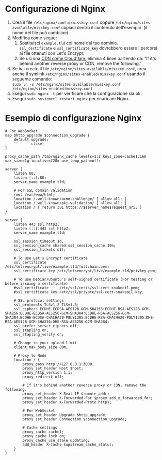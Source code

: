 # Configurazione di Nginx

1. Crea il file `/etc/nginx/conf.d/misskey.conf` oppure `/etc/nginx/sites-available/misskey.conf` copiaci dentro il contenuto dell'esempio. (il nome del file può cambiare)
2. Modifica come segue:
   1. Sostituisci `example.tld` col nome del tuo dominio.\
      `ssl_certificate` e `ssl_certificate_key` dovrebbero essere i percorsi ai file ottenuti con Let's Encrypt.
   2. Se usi una [CDN come Cloudflare](./cdn.md), elimina 4 linee partendo da: "If it's behind another reverse proxy or CDN, remove the following."
3. Se hai creato il file `/etc/nginx/sites-available/misskey.conf`, crea anche il symlink `/etc/nginx/sites-enabled/misskey.conf` usando il seguente comando:\
   `sudo ln -s /etc/nginx/sites-available/misskey.conf /etc/nginx/sites-enabled/misskey.conf`
4. Esegui `sudo nginx -t` per verificare che la configurazione sia ok.
5. Esegui `sudo systemctl restart nginx` per ricaricare Nginx.

# Esempio di configurazione Nginx

```nginx
# For WebSocket
map $http_upgrade $connection_upgrade {
    default upgrade;
    ''      close;
}

proxy_cache_path /tmp/nginx_cache levels=1:2 keys_zone=cache1:16m max_size=1g inactive=720m use_temp_path=off;

server {
    listen 80;
    listen [::]:80;
    server_name example.tld;

    # For SSL domain validation
    root /var/www/html;
    location /.well-known/acme-challenge/ { allow all; }
    location /.well-known/pki-validation/ { allow all; }
    location / { return 301 https://$server_name$request_uri; }
}

server {
    listen 443 ssl http2;
    listen [::]:443 ssl http2;
    server_name example.tld;

    ssl_session_timeout 1d;
    ssl_session_cache shared:ssl_session_cache:10m;
    ssl_session_tickets off;

    # To use Let's Encrypt certificate
    ssl_certificate     /etc/letsencrypt/live/example.tld/fullchain.pem;
    ssl_certificate_key /etc/letsencrypt/live/example.tld/privkey.pem;

    # To use Debian/Ubuntu's self-signed certificate (For testing or before issuing a certificate)
    #ssl_certificate     /etc/ssl/certs/ssl-cert-snakeoil.pem;
    #ssl_certificate_key /etc/ssl/private/ssl-cert-snakeoil.key;

    # SSL protocol settings
    ssl_protocols TLSv1.2 TLSv1.3;
    ssl_ciphers ECDHE-ECDSA-AES128-GCM-SHA256:ECDHE-RSA-AES128-GCM-SHA256:ECDHE-ECDSA-AES256-GCM-SHA384:ECDHE-RSA-AES256-GCM-SHA384:ECDHE-ECDSA-CHACHA20-POLY1305:ECDHE-RSA-CHACHA20-POLY1305:DHE-RSA-AES128-GCM-SHA256:DHE-RSA-AES256-GCM-SHA384;
    ssl_prefer_server_ciphers off;
    ssl_stapling on;
    ssl_stapling_verify on;

    # Change to your upload limit
    client_max_body_size 80m;

    # Proxy to Node
    location / {
        proxy_pass http://127.0.0.1:3000;
        proxy_set_header Host $host;
        proxy_http_version 1.1;
        proxy_redirect off;

        # If it's behind another reverse proxy or CDN, remove the following.
        proxy_set_header X-Real-IP $remote_addr;
        proxy_set_header X-Forwarded-For $proxy_add_x_forwarded_for;
        proxy_set_header X-Forwarded-Proto https;

        # For WebSocket
        proxy_set_header Upgrade $http_upgrade;
        proxy_set_header Connection $connection_upgrade;

        # Cache settings
        proxy_cache cache1;
        proxy_cache_lock on;
        proxy_cache_use_stale updating;
        add_header X-Cache $upstream_cache_status;
    }
}
```
